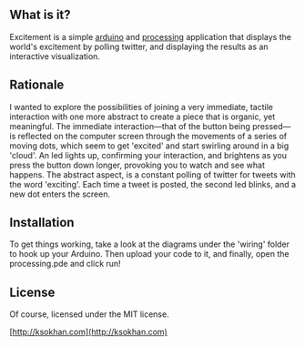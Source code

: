 What is it?
-----------
Excitement is a simple [arduino](http://arduino.cc/) and [processing](http://processing.org/) application that displays the world's excitement by polling twitter, and displaying the results as an interactive visualization.

Rationale
---------

I wanted to explore the possibilities of joining a very immediate, tactile interaction with one more abstract to create a piece that is organic, yet meaningful. The immediate interaction&mdash;that of the button being pressed&mdash;is reflected on the computer screen through the movements of a series of moving dots, which seem to get 'excited' and start swirling around in a big 'cloud'. An led lights up, confirming your interaction, and brightens as you press the button down longer, provoking you to watch and see what happens. The abstract aspect, is a constant polling of twitter for tweets with the word 'exciting'. Each time a tweet is posted, the second led blinks, and a new dot enters the screen.

Installation
------------

To get things working, take a look at the diagrams under the 'wiring' folder to hook up your Arduino. Then upload your code to it, and finally, open the processing.pde and click run!

License
-------
Of course, licensed under the MIT license.

[http://ksokhan.com](http://ksokhan.com)